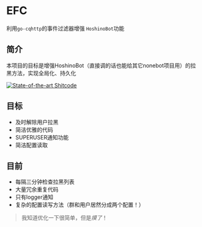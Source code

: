 # EFC
利用```go-cqhttp```的事件过滤器增强 ```HoshinoBot```功能 

## 简介
本项目的目标是增强HoshinoBot（直接调的话也能给其它nonebot项目用）的拉黑方法，实现全局化、持久化

[![State-of-the-art Shitcode](https://img.shields.io/static/v1?label=State-of-the-art&message=Shitcode&color=7B5804)](https://github.com/trekhleb/state-of-the-art-shitcode)

## 目标
* 及时解除用户拉黑
* 简洁优雅的代码
* SUPERUSER通知功能
* 简洁配置读取

## 目前
* 每隔三分钟检查拉黑列表
* 大量冗余重复代码
* 只有logger通知
* 复杂的配置读写方法（群和用户居然分成两个配置！）

> 我知道优化一下很简单，但是*摸了*！
